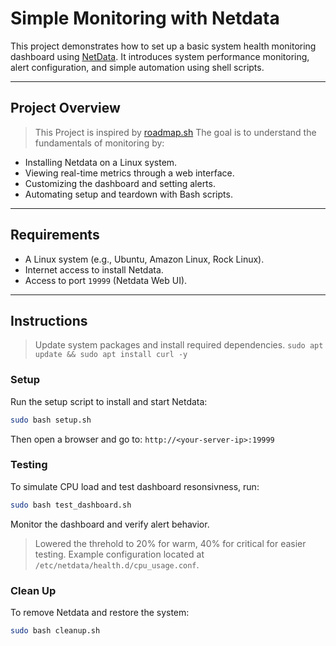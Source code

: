 # Simple Monitoring with Netdata

This project demonstrates how to set up a basic system health monitoring dashboard using [NetData](https://github.com/netdata/netdata). It introduces system performance monitoring, alert configuration, and simple automation using shell scripts. 

---
## Project Overview
> This Project is inspired by [roadmap.sh](https://roadmap.sh/projects/simple-monitoring-dashboard)
The goal is to understand the fundamentals of monitoring by:
- Installing Netdata on a Linux system.
- Viewing real-time metrics through a web interface.
- Customizing the dashboard and setting alerts.
- Automating setup and teardown with Bash scripts.

---
## Requirements
- A Linux system (e.g., Ubuntu, Amazon Linux, Rock Linux).
- Internet access to install Netdata.
- Access to port `19999` (Netdata Web UI).

---
## Instructions
> Update system packages and install required dependencies. 
> `sudo apt update && sudo apt install curl -y`

### Setup
Run the setup script to install and start Netdata:
```BASH
sudo bash setup.sh
```

Then open a browser and go to:
`http://<your-server-ip>:19999`

### Testing
To simulate CPU load and test dashboard resonsivness, run:
```BASH
sudo bash test_dashboard.sh
```
Monitor the dashboard and verify alert behavior. 
> Lowered the threhold to 20% for warm, 40% for critical for easier testing.
> Example configuration located at `/etc/netdata/health.d/cpu_usage.conf`.

### Clean Up
To remove Netdata and restore the system:
```BASH
sudo bash cleanup.sh
```

